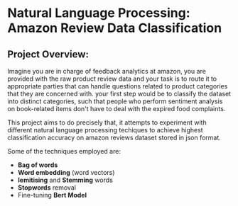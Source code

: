 # Natural Language Processing: Amazon Review Data Classification
## Project Overview:

Imagine you are in charge of feedback analytics at amazon, you are provided with the raw product review data and your task is to route it to appropriate parties that can handle questions related to product categories that they are concerned with. your first step would be to classify the dataset into distinct categories, such that people who perform sentiment analysis on book-related items don't have to deal with the expired food complaints.

This project aims to do precisely that, it attempts to experiment with different natural language processing techiques to achieve highest classification accuracy on amazon reviews dataset stored in json format.

Some of the techniques employed are:

* **Bag of words**
* **Word embedding** (word vectors)
* **lemitising** and **Stemming** words
* **Stopwords** removal
* Fine-tuning **Bert Model**